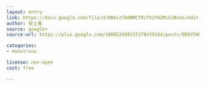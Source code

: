 ```yaml
---
layout: entry
link: https://docs.google.com/file/d/0B6szfA8NMCTRcTV2Y0ZMckJBcms/edit
author: 安土竜
source: google+
source-url: https://plus.google.com/108052689315378439184/posts/BENV5HX1piC

categories:
- monstrous

license: non-open
cost: free

---
```

